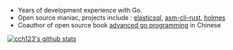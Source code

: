 * Years of development experience with Go.
* Open source maniac, projects include : [elasticsql](http://github.com/cch123/elasticsql), [asm-cli-rust](http://github.com/cch123/asm-cli-rust), [holmes](https://github.com/mosn/holmes)
* Coauthor of open source book [advanced go programming](https://github.com/chai2010/advanced-go-programming-book) in Chinese

[![cch123's github stats](https://github-readme-stats.vercel.app/api?username=cch123)](https://github.com/cch123)
